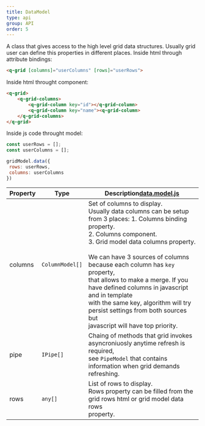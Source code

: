```yaml
---
title: DataModel
type: api
group: API
order: 5
---
```

A class that gives access to the high level grid data structures.
Usually grid user can define this properties in different places. Inside html through attribute bindings:
```html
<q-grid [columns]="userColumns" [rows]="userRows">
```

Inside html throught component:
```html
<q-grid>
	<q-grid-columns>
		<q-grid-column key="id"></q-grid-column>
		<q-grid-column key="name"><q-grid-column>
	</q-grid-columns>
</q-grid>
```

Inside js code throught model:
```javascript
const userRows = [];
const userColumns = [];

gridModel.data({
 rows: userRows,
 columns: userColumns
})
```


Property|Type|Description<a class="github-link2" target="_blank" href="https://github.com/qgrid/ng2/tree/master/core/data/data.model.js"><span>data.model.js</span></a>
---|---|---
columns|`ColumnModel[]`|Set of columns to display.<br />Usually data columns can be setup from 3 places: 1. Columns binding property.<br />2. Columns component.<br />3. Grid model data columns property.<br /><br />We can have 3 sources of columns because each column has `key` property,<br />that allows to make a merge. If you have defined columns in javascript and in template<br />with the same key, algorithm will try persist settings from both sources but<br />javascript will have top priority.<br />
pipe|`IPipe[]`|Chaing of methods that grid invokes asyncroniuosly anytime refresh is required,<br />see `PipeModel` that contains information when grid demands refreshing.
rows|`any[]`|List of rows to display.<br />Rows property can be filled from the grid rows html or grid model data rows<br />property.
